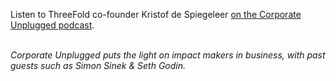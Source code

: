 Listen to ThreeFold co-founder Kristof de Spiegeleer [on the Corporate Unplugged podcast](https://corporateunplugged.com/kristof-de-spiegeleer/).
<br/>
<br/>

*Corporate Unplugged puts the light on impact makers in business, with past guests such as Simon Sinek & Seth Godin.*